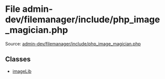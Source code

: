 File admin-dev/filemanager/include/php_image_magician.php
=========

Source: [admin-dev/filemanager/include/php_image_magician.php](https://github.com/PrestaShop/PrestaShop/blob/1.6.1.2/admin-dev/filemanager/include/php_image_magician.php)


Classes
-------

* [imageLib](class.imageLib.md)

